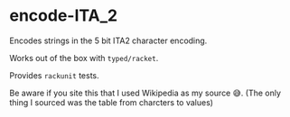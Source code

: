 # encode-ITA_2

Encodes strings in the 5 bit ITA2 character encoding.

Works out of the box with `typed/racket`.

Provides `rackunit` tests.

Be aware if you site this that I used Wikipedia as my source 😅.
(The only thing I sourced was the table from charcters to values)
